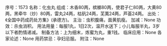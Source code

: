 序号：1573
名称：化虫丸
组成：木香80两，槟榔80两，使君子仁80两，大黄80两，黑牵牛（炒）80两，雷丸24两，枯矾24两，芜荑24两，芦荟24两。
出处：《全国中药成药处方集》(承德方)。
主治：虫积腹痛，面黄肌瘦。
加减：None
功效：杀虫消积。
用法用量：每服1丸，1日2次，温开水送下；小儿每服半丸，3岁以下者酌情递减。
制备方法：上为细末，炼蜜为丸，重1钱。
临床应用：None
各家论述：None
用药禁忌：孕妇忌服。
附注：None
